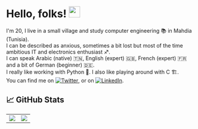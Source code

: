 <!-- [![Header](https://raw.githubusercontent.com/SamirBz/SamirBz/master/readme_header.png "Header")](linkhere) -->

# Hello, folks! <img src="https://raw.githubusercontent.com/MartinHeinz/MartinHeinz/master/wave.gif" width="30px">


I'm 20, I live in a small village and study computer engineering 📚 in Mahdia (Tunisia). <br>
I can be described as anxious, sometimes a bit lost but most of the time ambitious IT and electronics enthusiast ♐. <br>
I can speak Arabic (native) 🇹🇳, English (expert) 🇬🇧, French (expert) 🇫🇷 and a bit of German (beginner) 🇩🇪. <br>
I really like working with Python 🐍. I also like playing around with C 🏗️. <br>
You can find me on [![Twitter][1.2]][1],  or on [![LinkedIn][3.2]][3]. <br>



## &#x1f4c8; GitHub Stats

<table>
  <tr>
    <td>
      <img align="center" src="https://github-readme-stats.vercel.app/api/top-langs/?username=SamirBz&theme=radical" />
    </td>
    <td>
      <img align="center" src="https://github-readme-stats.vercel.app/api?username=SamirBz&show_icons=true&theme=radical" />
    </td>
  </tr>
</table>



<!-- links to social media icons -->

<!-- icons with padding -->

[1.1]: http://i.imgur.com/P3YfQoD.png (facebook icon with padding)
[2.1]: http://i.imgur.com/0o48UoR.png (github icon with padding)

<!-- icons without padding -->

[1.2]: http://i.imgur.com/fep1WsG.png (facebook icon without padding)
[2.2]: http://i.imgur.com/9I6NRUm.png (github icon without padding)
[3.2]: https://toppng.com/uploads/preview/linkedin-color-icon-linkedin-logo-round-11562920732qctvxkrdcd.png (LinkedIn icon without padding)


<!-- links to your social media accounts -->

[1]: https://facebook.com/salleeta
[2]: https://github.com/SamirBz
[3]: https://www.linkedin.com/in/SamirBz
